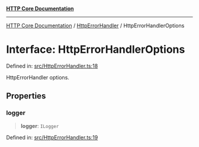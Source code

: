 [**HTTP Core Documentation**](../../README.md)

***

[HTTP Core Documentation](../../README.md) / [HttpErrorHandler](../README.md) / HttpErrorHandlerOptions

# Interface: HttpErrorHandlerOptions

Defined in: [src/HttpErrorHandler.ts:18](https://github.com/stonemjs/http-core/blob/0d369869add0f1630e9b5b2cd1421e57ee8d3865/src/HttpErrorHandler.ts#L18)

HttpErrorHandler options.

## Properties

### logger

> **logger**: `ILogger`

Defined in: [src/HttpErrorHandler.ts:19](https://github.com/stonemjs/http-core/blob/0d369869add0f1630e9b5b2cd1421e57ee8d3865/src/HttpErrorHandler.ts#L19)
